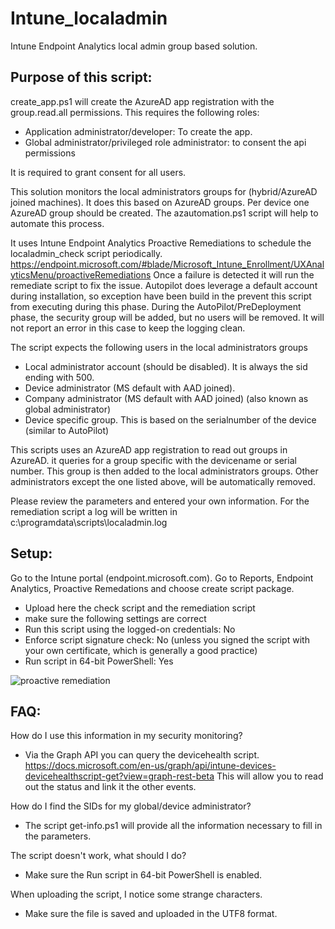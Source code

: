 # Intune_localadmin
Intune Endpoint Analytics local admin group based solution.


Purpose of this script:
-
create_app.ps1 will create the AzureAD app registration with the group.read.all permissions.
This requires the following roles:
- Application administrator/developer: To create the app.
- Global administrator/privileged role administrator: to consent the api permissions

It is required to grant consent for all users.

This solution monitors the local administrators groups for (hybrid/AzureAD joined machines).
It does this based on AzureAD groups. Per device one AzureAD group should be created. The azautomation.ps1 script will help to automate this process.

It uses Intune Endpoint Analytics Proactive Remediations to schedule the localadmin_check script periodically. https://endpoint.microsoft.com/#blade/Microsoft_Intune_Enrollment/UXAnalyticsMenu/proactiveRemediations
Once a failure is detected it will run the remediate script to fix the issue.
Autopilot does leverage a default account during installation, so exception have been build in the prevent this script from executing during this phase.
During the AutoPilot/PreDeployment phase, the security group will be added, but no users will be removed. It will not report an error in this case to keep the logging clean.


The script expects the following users in the local administrators groups
- Local administrator account (should be disabled). It is always the sid ending with 500.
- Device administrator (MS default with AAD joined). 
- Company administrator (MS default with AAD joined) (also known as global administrator)
- Device specific group. This is based on the serialnumber of the device (similar to AutoPilot)

This scripts uses an AzureAD app registration to read out groups in AzureAD. it queries for a group specific with the devicename or serial number.
This group is then added to the local administrators groups. Other administrators except the one listed above, will be automatically removed.

Please review the parameters and entered your own information.
For the remediation script a log will be written in c:\programdata\scripts\localadmin.log

Setup:
-
Go to the Intune portal (endpoint.microsoft.com).
Go to Reports, Endpoint Analytics, Proactive Remedations and choose create script package.
- Upload here the check script and the remediation script
- make sure the following settings are correct
- Run this script using the logged-on credentials: No
- Enforce script signature check: No (unless you signed the script with your own certificate, which is generally a good practice)
- Run script in 64-bit PowerShell: Yes

![proactive remediation](https://user-images.githubusercontent.com/30201578/141688220-c6fc9634-6cda-4ee4-9d58-5d11f854c726.png)


FAQ:
-
How do I use this information in my security monitoring?
- Via the Graph API you can query the devicehealth script. https://docs.microsoft.com/en-us/graph/api/intune-devices-devicehealthscript-get?view=graph-rest-beta
This will allow you to read out the status and link it the other events.

How do I find the SIDs for my global/device administrator?
- The script get-info.ps1 will provide all the information necessary to fill in the parameters.

The script doesn't work, what should I do?
- Make sure the Run script in 64-bit PowerShell is enabled.

When uploading the script, I notice some strange characters.
- Make sure the file is saved and uploaded in the UTF8 format.



